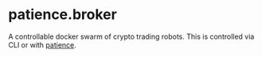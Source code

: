 # patience.broker
A controllable docker swarm of crypto trading robots. This is controlled via CLI or with [patience](https://github.com/patience-tools/patience-core).
